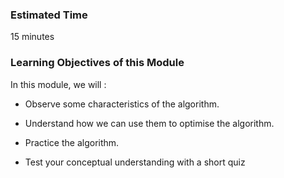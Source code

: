 ### Estimated Time
15 minutes

### Learning Objectives of this Module
In this module, we will :

  - Observe some characteristics of the algorithm.

  - Understand how we can use them to optimise the algorithm.

  - Practice the algorithm.

  - Test your conceptual understanding with a short quiz


